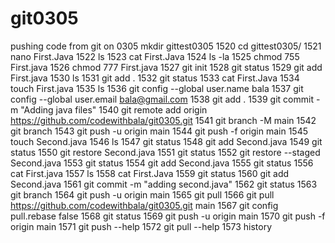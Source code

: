 # git0305
pushing code from git on 0305
mkdir gittest0305
 1520  cd gittest0305/
 1521  nano First.Java
 1522  ls
 1523  cat First.Java
 1524  ls -la
 1525  chmod 755 First.java
 1526  chmod 777 First.java
 1527  git init
 1528  git status
 1529  git add First.java
 1530  ls
 1531  git add .
 1532  git status
 1533  cat First.Java
 1534  touch First.java
 1535  ls
 1536  git config --global user.name bala
 1537  git config --global user.email bala@gmail.com
 1538  git add .
 1539  git commit -m "Adding java files"
 1540  git remote add origin https://github.com/codewithbala/git0305.git
 1541  git branch -M main
 1542  git branch
 1543  git push -u origin main
 1544  git push -f origin main
 1545  touch Second.java
 1546  ls
 1547  git status
 1548  git add Second.java
 1549  git status
 1550  git restore Second.java
 1551  git status
 1552  git restore --staged Second.java
 1553  git status
 1554  git add Second.java
 1555  git status
 1556  cat First.java
 1557  ls
 1558  cat First.Java
 1559  git status
 1560  git add Second.java
 1561  git commit -m "adding second.java"
 1562  git status
 1563  git branch
 1564  git push -u origin main
 1565  git pull
 1566  git pull https://github.com/codewithbala/git0305.git main
 1567  git config pull.rebase false
 1568  git status
 1569  git push -u origin main
 1570  git push -f origin main
 1571  git push --help
 1572  git pull --help
 1573  history
